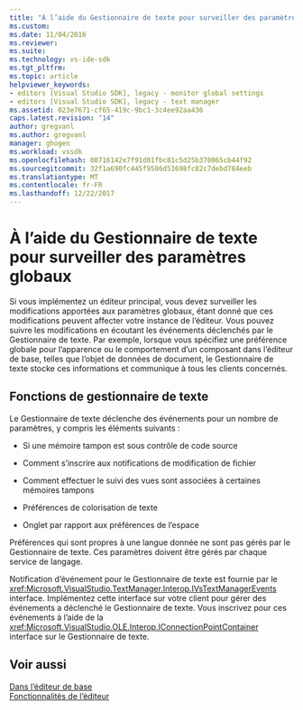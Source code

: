 ```yaml
---
title: "À l’aide du Gestionnaire de texte pour surveiller des paramètres globaux | Documents Microsoft"
ms.custom: 
ms.date: 11/04/2016
ms.reviewer: 
ms.suite: 
ms.technology: vs-ide-sdk
ms.tgt_pltfrm: 
ms.topic: article
helpviewer_keywords:
- editors [Visual Studio SDK], legacy - monitor global settings
- editors [Visual Studio SDK], legacy - text manager
ms.assetid: 023e7671-cf65-419c-9bc1-3c4ee92aa436
caps.latest.revision: "14"
author: gregvanl
ms.author: gregvanl
manager: ghogen
ms.workload: vssdk
ms.openlocfilehash: 00716142e7f91d01fbc81c5d25b378065cb44f92
ms.sourcegitcommit: 32f1a690fc445f9586d53698fc82c7debd784eeb
ms.translationtype: MT
ms.contentlocale: fr-FR
ms.lasthandoff: 12/22/2017
---
```

# <a name="using-the-text-manager-to-monitor-global-settings"></a>À l’aide du Gestionnaire de texte pour surveiller des paramètres globaux
Si vous implémentez un éditeur principal, vous devez surveiller les modifications apportées aux paramètres globaux, étant donné que ces modifications peuvent affecter votre instance de l’éditeur. Vous pouvez suivre les modifications en écoutant les événements déclenchés par le Gestionnaire de texte. Par exemple, lorsque vous spécifiez une préférence globale pour l’apparence ou le comportement d’un composant dans l’éditeur de base, telles que l’objet de données de document, le Gestionnaire de texte stocke ces informations et communique à tous les clients concernés.  
  
## <a name="text-manager-functions"></a>Fonctions de gestionnaire de texte  
 Le Gestionnaire de texte déclenche des événements pour un nombre de paramètres, y compris les éléments suivants :  
  
-   Si une mémoire tampon est sous contrôle de code source  
  
-   Comment s’inscrire aux notifications de modification de fichier  
  
-   Comment effectuer le suivi des vues sont associées à certaines mémoires tampons  
  
-   Préférences de colorisation de texte  
  
-   Onglet par rapport aux préférences de l’espace  
  
 Préférences qui sont propres à une langue donnée ne sont pas gérés par le Gestionnaire de texte. Ces paramètres doivent être gérés par chaque service de langage.  
  
 Notification d’événement pour le Gestionnaire de texte est fournie par le <xref:Microsoft.VisualStudio.TextManager.Interop.IVsTextManagerEvents> interface. Implémentez cette interface sur votre client pour gérer des événements a déclenché le Gestionnaire de texte. Vous inscrivez pour ces événements à l’aide de la <xref:Microsoft.VisualStudio.OLE.Interop.IConnectionPointContainer> interface sur le Gestionnaire de texte.  
  
## <a name="see-also"></a>Voir aussi  
 [Dans l’éditeur de base](../extensibility/inside-the-core-editor.md)   
 [Fonctionnalités de l’éditeur](http://msdn.microsoft.com/en-us/bdac940d-1f14-4019-a01f-fd0bb3dc7198)